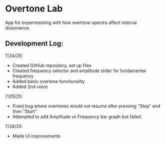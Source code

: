 # Overtone Lab
App for experimenting with how overtone spectra affect interval dissonance.

## Development Log:
7/24/25:
- Created GitHub repository, set up files
- Created frequency selector and amplitude slider for fundamental frequency
- Added basic overtone functionality
- Added 2nd voice

7/25/25:
- Fixed bug where overtones would not resume after pressing "Stop" and then "Start"
- Attempted to add Amplitude vs Frequency bar graph but failed

7/28/25:
- Made UI improvements
